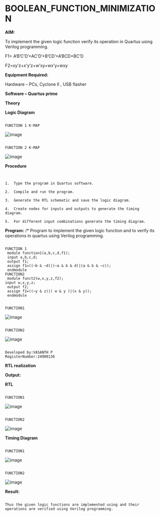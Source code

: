 # BOOLEAN_FUNCTION_MINIMIZATION

**AIM:**

To implement the given logic function verify its operation in Quartus using Verilog programming.

F1= A’B’C’D’+AC’D’+B’CD’+A’BCD+BC’D 

F2=xy’z+x’y’z+w’xy+wx’y+wxy

**Equipment Required:**

Hardware – PCs, Cyclone II , USB flasher

**Software – Quartus prime**

**Theory**

**Logic Diagram**

```

FUNCTION 1 K-MAP

```

![image](https://github.com/user-attachments/assets/d09598ec-d0d0-406d-9a7b-d3fbb5443aa8)

```

FUNCTION 2 K-MAP

```

![image](https://github.com/user-attachments/assets/f38d1799-15f9-4759-8e0b-a291f1e7bc15)


**Procedure**

```


1.	Type the program in Quartus software.

2.	Compile and run the program.

3.	Generate the RTL schematic and save the logic diagram.

4.	Create nodes for inputs and outputs to generate the timing diagram.

5.	For different input combinations generate the timing diagram.

```

**Program:**
/* Program to implement the given logic function and to verify its operations in quartus using Verilog programming. 


```

FUNCTION 1
 module function1(a,b,c,d,f1);
 input a,b,c,d;
 output f1;
 assign f1=((~b & ~d)|(~a & b & d)|(a & b & ~c));
 endmodule
FUNCTION2
 module funct2(w,x,y,z,f2);
input w,x,y,z;
 output f2;
 assign f2=((~y & z)|( w & y )|(x & y));
 endmodule

```

```

FUNCTION1

```


![image](https://github.com/user-attachments/assets/b3191905-d66f-4b29-9957-1ff78075505f)

```

FUNCTION2

```

![image](https://github.com/user-attachments/assets/245d9e18-349e-4d8f-be92-a307325d90be)


```

Developed by:VASANTH P
RegisterNumber:24900136

```

**RTL realization**

**Output:**

**RTL**

```

FUNCTION1

```

![image](https://github.com/user-attachments/assets/a08c742f-fe58-4d6c-b989-6047fea08600)

```

FUNCTION2

```

![image](https://github.com/user-attachments/assets/6c73150a-30f7-44de-9314-a555f4ff47f5)

**Timing Diagram**

```

FUNCTION1

```

![image](https://github.com/user-attachments/assets/00829ec2-36de-4b16-a448-d753ec7271a6)

```

FUNCTION2

```

![image](https://github.com/user-attachments/assets/6842c043-610c-4956-957b-ea247590703b)

**Result:**

```

Thus the given logic functions are implemented using and their operations are verified using Verilog programming.

```

